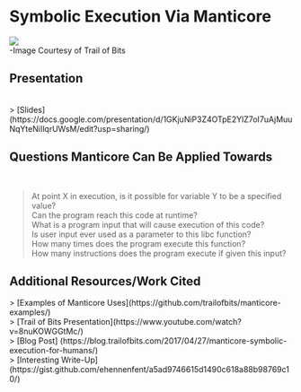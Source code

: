 <h1>Symbolic Execution Via Manticore</h1>

![](https://www.trailofbits.com/assets/img/research-manticore.jpg?raw=true)<br />
-Image Courtesy of Trail of Bits

<h2>Presentation</h2><br />
> [Slides](https://docs.google.com/presentation/d/1GKjuNiP3Z4OTpE2YlZ7oI7uAjMuuNqYteNiIlqrUWsM/edit?usp=sharing/)

<h2>Questions Manticore Can Be Applied Towards</h2><br />

> At point X in execution, is it possible for variable Y to be a specified value?<br />
> Can the program reach this code at runtime?<br />
> What is a program input that will cause execution of this code?<br />
> Is user input ever used as a parameter to this libc function?<br />
> How many times does the program execute this function?<br />
> How many instructions does the program execute if given this input?<br />

<h2>Additional Resources/Work Cited</h2>
> [Examples of Manticore Uses](https://github.com/trailofbits/manticore-examples/)<br />
> [Trail of Bits Presentation](https://www.youtube.com/watch?v=8nuKOWGGtMc/)<br />
> [Blog Post] (https://blog.trailofbits.com/2017/04/27/manticore-symbolic-execution-for-humans/)<br />
> [Interesting Write-Up](https://gist.github.com/ehennenfent/a5ad9746615d1490c618a88b98769c10/)<br />

